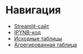 # Навигация
* [Streamlit-сайт](https://hello-app-p2czvi0u0f.streamlit.app/)
* [IPYNB-код](real_estate_SPB.ipynb)
* [Исходные таблицы](source_tables/)
* [Агрегированная таблица](агрегированные_сделки.xlsx)
